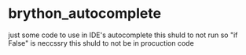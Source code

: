 # brython_autocomplete
just some code to use in IDE's autocomplete
this shuld to not run so "if False" is neccssry
this shuld to not be in procuction code
